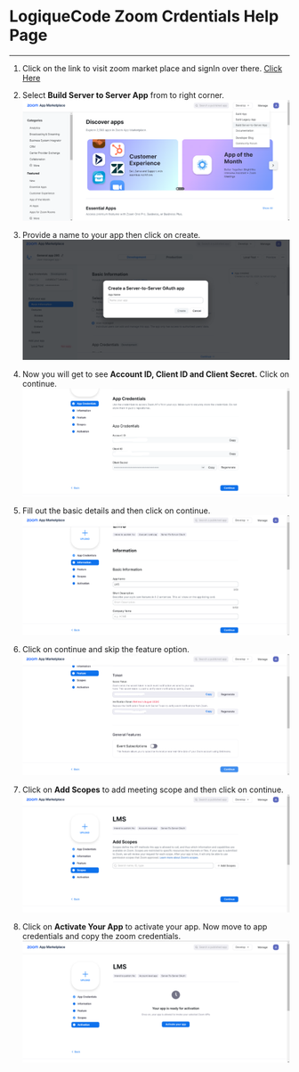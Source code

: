 <!-- # LoqiueCode Zoom Credentials Help Page

## Headers

# This is a Heading h1
## This is a Heading h2
###### This is a Heading h6

## Emphasis

*This text will be italic*  
_This will also be italic_

**This text will be bold**  
__This will also be bold__

_You **can** combine them_

## Lists

### Unordered

* Item 1
* Item 2
* Item 2a
* Item 2b

### Ordered

1. Item 1
2. Item 2
3. Item 3
    1. Item 3a
    2. Item 3b

## Images

![This is an alt text.](/images/Image.png "This is a sample image.")

## Links

Connect with us [LogiqueCodeWebsite](https://logiquecode.com/).

## Blockquotes

> Markdown is a lightweight markup language with plain-text-formatting syntax, created in 2004 by John Gruber with Aaron Swartz.
>
>> Markdown is often used to format readme files, for writing messages in online discussion forums, and to create rich text using a plain text editor.

## Tables

| Left columns  | Right columns |
| ------------- |:-------------:|
| left foo      | right foo     |
| left bar      | right bar     |
| left baz      | right baz     |

## Blocks of code

```
let message = 'Hello world';
alert(message);
```

## Inline code

This web site is using `markedjs/marked`. -->
# LogiqueCode Zoom Crdentials Help Page

---

1. Click on the link to visit zoom market place and signIn over there. [Click Here](https://marketplace.zoom.us/)

2. Select **Build Server to Server App** from to right corner.
![alt text](./1.%20Image%20.png)

3. Provide a name to your app then click on create.
![alt text](./2.%20Image%20.png)

4. Now you will get to see **Account ID, Client ID and Client Secret.** Click on continue.
![alt text](./secret%20key.png)
5. Fill out the basic details and then click on continue.
![alt text](./4.%20image.png)
6. Click on continue and skip the feature option.
![alt text](./secret%20token.png)

7. Click on **Add Scopes** to add meeting scope and then click on continue.
![alt text](./6.%20image.png)
8. Click on **Activate Your App** to activate your app. Now move to app credentials and copy the zoom credentials.
![alt text](./7.%20image.png)
